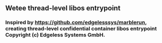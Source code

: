 ## Wetee thread-level libos entrypoint

### Inspired by https://github.com/edgelesssys/marblerun, creating thread-level confidential container libos entrypoint Copyright (c) Edgeless Systems GmbH.

